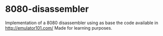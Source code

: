 # 8080-disassembler
Implementation of a 8080 disassembler using as base the code available in http://emulator101.com/
Made for learning purposes.
